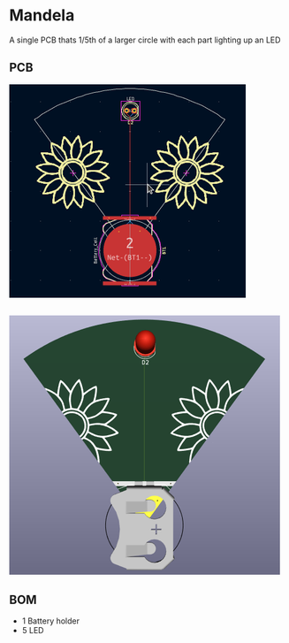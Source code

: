 # Mandela

A single PCB thats 1/5th of a larger circle with each part lighting up an LED

## PCB
![](https://raw.githubusercontent.com/TuinboonDev/mandela-pcb/refs/heads/main/assets/pcb.png)

##
![](https://raw.githubusercontent.com/TuinboonDev/mandela-pcb/refs/heads/main/assets/3d.png)

## BOM
- 1 	Battery holder
- 5   LED
